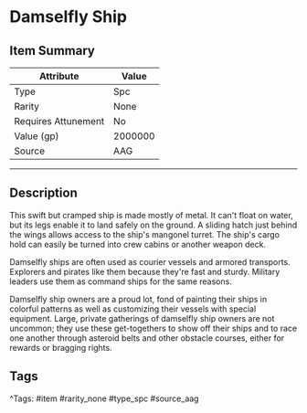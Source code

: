 # Damselfly Ship

## Item Summary

| Attribute            | Value                        |
|----------------------|------------------------------|
| Type                 | Spc |
| Rarity               | None             |
| Requires Attunement  | No                |
| Value (gp)           | 2000000    |
| Source               | AAG |

---

## Description

This swift but cramped ship is made mostly of metal. It can't float on water, but its legs enable it to land safely on the ground. A sliding hatch just behind the wings allows access to the ship's mangonel turret. The ship's cargo hold can easily be turned into crew cabins or another weapon deck.

Damselfly ships are often used as courier vessels and armored transports. Explorers and pirates like them because they're fast and sturdy. Military leaders use them as command ships for the same reasons.

Damselfly ship owners are a proud lot, fond of painting their ships in colorful patterns as well as customizing their vessels with special equipment. Large, private gatherings of damselfly ship owners are not uncommon; they use these get-togethers to show off their ships and to race one another through asteroid belts and other obstacle courses, either for rewards or bragging rights.

## Tags

^Tags: #item #rarity_none #type_spc #source_aag